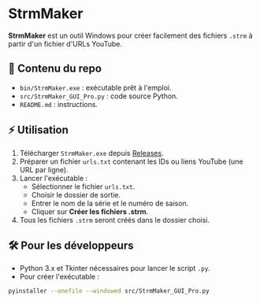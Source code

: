 # StrmMaker

**StrmMaker** est un outil Windows pour créer facilement des fichiers `.strm` à partir d'un fichier d'URLs YouTube.

## 📂 Contenu du repo

- `bin/StrmMaker.exe` : exécutable prêt à l'emploi.
- `src/StrmMaker_GUI_Pro.py` : code source Python.
- `README.md` : instructions.

## ⚡ Utilisation

1. Télécharger `StrmMaker.exe` depuis [Releases](lien_vers_release).  
2. Préparer un fichier `urls.txt` contenant les IDs ou liens YouTube (une URL par ligne).  
3. Lancer l'exécutable :  
   - Sélectionner le fichier `urls.txt`.  
   - Choisir le dossier de sortie.  
   - Entrer le nom de la série et le numéro de saison.  
   - Cliquer sur **Créer les fichiers .strm**.  
4. Tous les fichiers `.strm` seront créés dans le dossier choisi.

## 🛠 Pour les développeurs

- Python 3.x et Tkinter nécessaires pour lancer le script `.py`.  
- Pour créer l'exécutable :  
```bash
pyinstaller --onefile --windowed src/StrmMaker_GUI_Pro.py
